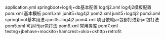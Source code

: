 application.yml springboot+log4j+db基本配置
log4j2.xml log4j2模板配置
pom.xml 基本模板
pom1.xml junit5+log4j2
pom2.xml junit5+log4j2
pom3.xml springboot基本用法+junit5+log4j2
pom4.xml 项目依赖jar包都打进新jar包打法
pom5.xml 可运行jar包打法
pom6.xml 常用类库
pom7.xml testng+jbehave+mockito+hamcrest+okio+okhttp+retrofit